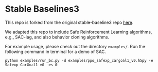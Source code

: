 # Stable Baselines3

This repo is forked from the original stable-baseline3 repo [here](https://github.com/DLR-RM/stable-baselines3).

We adapted this repo to include Safe Reinforcement Learning algorithms, e.g., SAC-lag, and also behavior cloning algorithms.

For example usage, please check out the directory `examples/`. Run the following command in terminal for a demo of SAC.

```shell
python examples/run_bc.py -d examples/ppo_safexp_cargoal1_v0.h5py -e Safexp-CarGoal1-v0 -es 0
```
